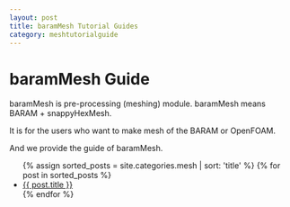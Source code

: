 ```yaml
---
layout: post
title: baramMesh Tutorial Guides
category: meshtutorialguide
---
```


# baramMesh Guide 

baramMesh is pre-processing (meshing) module. baramMesh means BARAM + snappyHexMesh.

It is for the users who want to make mesh of the BARAM or OpenFOAM.

And we provide the guide of baramMesh.

<ul>
  {% assign sorted_posts = site.categories.mesh | sort: 'title' %}
  {% for post in sorted_posts %}
    <li><a href="{{ site.baseurl }}{{ post.url }}">{{ post.title }}</a></li>
  {% endfor %}
</ul>
